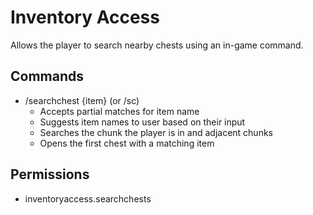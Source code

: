 # Inventory Access
Allows the player to search nearby chests using an in-game command.

## Commands
- /searchchest {item} (or /sc)
  - Accepts partial matches for item name
  - Suggests item names to user based on their input
  - Searches the chunk the player is in and adjacent chunks
  - Opens the first chest with a matching item
 
## Permissions
- inventoryaccess.searchchests
